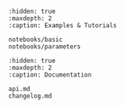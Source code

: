 ```{include} ../README.md
```

```{toctree}
:hidden: true
:maxdepth: 2
:caption: Examples & Tutorials

notebooks/basic
notebooks/parameters
```

```{toctree}
:hidden: true
:maxdepth: 2
:caption: Documentation

api.md
changelog.md
```